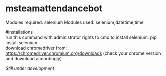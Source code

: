 # msteamattendancebot

Modules required: selenium
Modules used: selenium,datetime,time

#installations <br>
run this command with administrator rights to cmd to install selenium: pip install selenium <br>
download chromedriver from: https://chromedriver.chromium.org/downloads (check your chrome version and download accordingly)

*Still under development*

